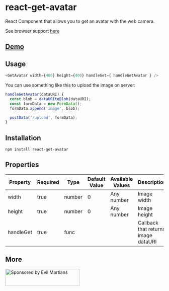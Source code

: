 # react-get-avatar

React Component that allows you to get an avatar with the web camera.

See browser support [here](http://caniuse.com/#feat=stream)


## [Demo](https://askd.github.io/react-get-avatar/)


## Usage

```javascript
<GetAvatar width={400} height={400} handleGet={ handleGetAvatar } />
```

You can use something like this to upload the image on server:

```javascript
handleGetAvatar(dataURI) {
  const blob = dataURItoBlob(dataURI);
  const formData = new FormData();
  formData.append('image', blob);

  postData('/upload', formData);
}
```

## Installation

```
npm install react-get-avatar
```

## Properties

| Property | Required | Type | Default Value  | Available Values  | Description |
| ----- | ----- | ----- | ----- | ----- | ----- |
| width | true | number | 0 | Any number | Image width  |
| height | true | number | 0 | Any number | Image height |
| handleGet | true | func |  |  | Callback that returns image dataURI |

## More

<a href="https://evilmartians.com/?utm_source=getavatar">
  <img src="https://evilmartians.com/badges/sponsored-by-evil-martians.svg"
       alt="Sponsored by Evil Martians" width="236" height="54">
</a>
